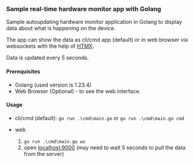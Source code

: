 ### Sample real-time hardware monitor app with Golang

Sample  autoupdating hardware monitor application in Golang to display data about what is happening on the device.

The app can show the data as cli/cmd app (default) or in web browser via websockets with the help of [HTMX](https://htmx.org).

Data is updated every 5 seconds.

#### Prerequisites
- Golang (used version is 1.23.4)
- Web Browser (Optional) - to see the web interface.

#### Usage

- cli/cmd (default): `go run .\cmd\main.go` or `go run .\cmd\main.go cmd`

- web
    1. `go run .\cmd\main.go ws`
    2. open [localhost:9000](http://localhost:9000) (may need to wait 5 seconds to pull the data from the server)